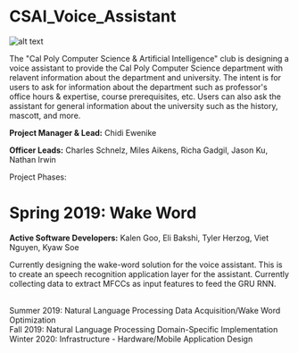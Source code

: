 # CSAI_Voice_Assistant

![alt text](https://github.com/calpoly-csai/CSAI_Voice_Assistant/blob/master/Images/CalPoly-CSAI_cpcsai_rectanglefilled.png)

The "Cal Poly Computer Science & Artificial Intelligence" club is designing a voice assistant to provide the Cal Poly Computer Science department with relavent information about the department and university. The intent is for users to ask for information about the department such as professor's office hours & expertise, course prerequisites, etc. Users can also ask the assistant for general information about the university such as the history, mascott, and more.

**Project Manager & Lead:** Chidi Ewenike

**Officer Leads:** Charles Schnelz, Miles Aikens, Richa Gadgil, Jason Ku, Nathan Irwin

Project Phases:

# Spring 2019: Wake Word

**Active Software Developers:** Kalen Goo, Eli Bakshi, Tyler Herzog, Viet Nguyen, Kyaw Soe

Currently designing the wake-word solution for the voice assistant. This is to create an 
speech recognition application layer for the assistant. Currently collecting data to extract MFCCs as input features to feed the GRU RNN.



<br />
Summer 2019: Natural Language Processing Data Acquisition/Wake Word Optimization <br />
Fall 2019: Natural Language Processing Domain-Specific Implementation <br />
Winter 2020: Infrastructure - Hardware/Mobile Application Design

 
